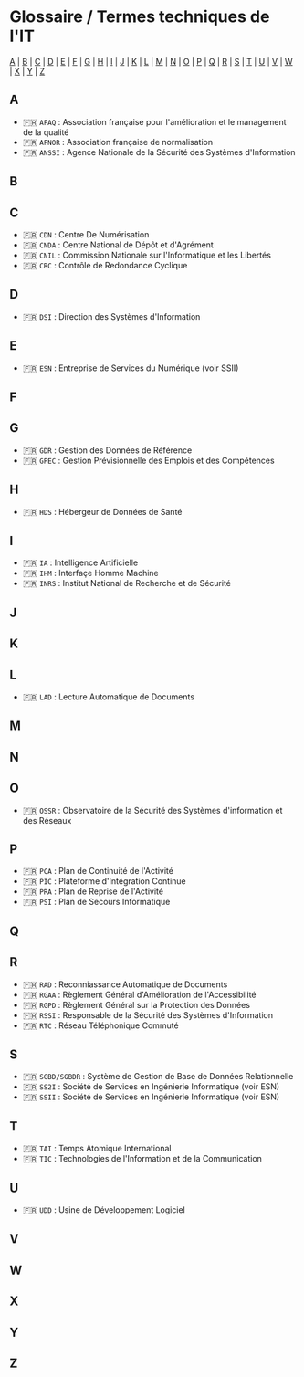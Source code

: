 # Glossaire / Termes techniques de l'IT

[A](#a) | [B](#b) | [C](#c) | [D](#d) | [E](#e) | [F](#f) | [G](#g) | [H](#h) | [I](#i) | [J](#j) | [K](#k) | [L](#l) | [M](#m) |
[N](#n) | [O](#o) | [P](#p) | [Q](#q) | [R](#r) | [S](#s) | [T](#t) | [U](#u) | [V](#v) | [W](#w) | [X](#x) | [Y](#y) | [Z](#z)

## A

* :fr: `AFAQ` : Association française pour l'amélioration et le management de la qualité
* :fr: `AFNOR` : Association française de normalisation
* :fr: `ANSSI` : Agence Nationale de la Sécurité des Systèmes d'Information

## B

## C

* :fr: `CDN` : Centre De Numérisation
* :fr: `CNDA` : Centre National de Dépôt et d'Agrément
* :fr: `CNIL` : Commission Nationale sur l'Informatique et les Libertés
* :fr: `CRC` : Contrôle de Redondance Cyclique

## D

* :fr: `DSI` : Direction des Systèmes d'Information

## E

* :fr: `ESN` : Entreprise de Services du Numérique (voir SSII)

## F

## G

* :fr: `GDR` : Gestion des Données de Référence
* :fr: `GPEC` : Gestion Prévisionnelle des Emplois et des Compétences

## H

* :fr: `HDS` : Hébergeur de Données de Santé

## I

* :fr: `IA` : Intelligence Artificielle
* :fr: `IHM` : Interfaçe Homme Machine
* :fr: `INRS` : Institut National de Recherche et de Sécurité

## J

## K

## L

* :fr: `LAD` : Lecture Automatique de Documents

## M

## N

## O

* :fr: `OSSR` : Observatoire de la Sécurité des Systèmes d'information et des Réseaux

## P

* :fr: `PCA` : Plan de Continuité de l'Activité
* :fr: `PIC` : Plateforme d'Intégration Continue
* :fr: `PRA` : Plan de Reprise de l'Activité
* :fr: `PSI` : Plan de Secours Informatique

## Q

## R

* :fr: `RAD` : Reconniassance Automatique de Documents
* :fr: `RGAA` : Règlement Général d'Amélioration de l'Accessibilité
* :fr: `RGPD` : Règlement Général sur la Protection des Données
* :fr: `RSSI` : Responsable de la Sécurité des Systèmes d'Information
* :fr: `RTC` : Réseau Téléphonique Commuté

## S

* :fr: `SGBD/SGBDR` : Système de Gestion de Base de Données Relationnelle
* :fr: `SS2I` : Société de Services en Ingénierie Informatique (voir ESN)
* :fr: `SSII` : Société de Services en Ingénierie Informatique (voir ESN)

## T

* :fr: `TAI` : Temps Atomique International
* :fr: `TIC` : Technologies de l'Information et de la Communication

## U

* :fr: `UDD` : Usine de Développement Logiciel

## V

## W

## X

## Y

## Z

